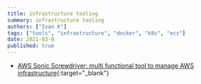 ```yaml
---
title: infrastructure tooling
summary: infrastructure tooling
authors: ["Ivan K"]
tags: ["tools", "infrastructure", "docker", "k8s", "ecs"]
date: 2021-03-8
published: true
---
```


- [AWS Sonic Screwdriver: multi functional tool to manage AWS infrastructure](https://sonic-screwdriver.cloud){:target="_blank"}

